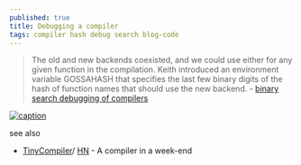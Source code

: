 ```yaml
---
published: true
title: Debugging a compiler
tags: compiler hash debug search blog-code
---
```

> The old and new backends coexisted, and we could use either
for any given function in the compilation. Keith introduced an
environment variable GOSSAHASH that specifies the last few binary
digits of the hash of function names that should use the new backend. - [binary search debugging of compilers](https://compilers.iecc.com/comparch/article/23-05-003)

[![caption](https://haqr.eu/tinycompiler/home/compiler.png)](https://haqr.eu/tinycompiler/)

see also
- [ TinyCompiler](https://yduf.github.io/debugging-compiler/)/ [HN](https://news.ycombinator.com/item?id=43120873) - A compiler in a week-end